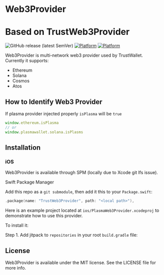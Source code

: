 # Web3Provider
# Based on TrustWeb3Provider

![GitHub release (latest SemVer)](https://img.shields.io/github/v/release/trustwallet/trust-web3-provider)
[![Platform](https://img.shields.io/cocoapods/p/TrustWeb3Provider.svg?style=flat)](http://cocoapods.org/pods/TrustWeb3Provider)
[![Platform](https://img.shields.io/badge/platform-android-lightgrey.svg)](https://jitpack.io/#TrustWallet/trust-web3-provider/0.2.1)

Web3Provider is multi-network web3 provider used by TrustWallet. Currently it supports:

- Ethereum
- Solana
- Cosmos
- Atos

## How to Identify Web3 Provider

If plasma provider injected properly `isPlasma` will be `true`

```javascript
window.ethereum.isPlasma
// or
window.plasmawallet.solana.isPlasms
```

## Installation

### iOS

Web3Provider is available through SPM (locally due to Xcode git lfs issue).

Swift Package Manager

Add this repo as a `git submodule`, then add it this to your `Package.swift`:

```swift
.package(name: "TrustWeb3Provider", path: "<local path>"),
```

Here is an example project located at `ios/PlasmaWeb3Provider.xcodeproj` to demonstrate how to use this provider.

To install it:

Step 1. Add jitpack to `repositories` in your root `build.gradle` file:

## License

Web3Provider is available under the MIT license. See the LICENSE file for more info.
